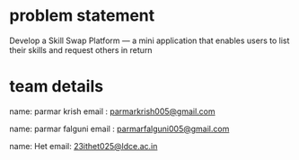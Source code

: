 # problem statement

Develop a Skill Swap Platform — a mini application that enables users to list their skills and
request others in return

# team details
name: parmar krish
email : parmarkrish005@gmail.com

name: parmar falguni
email : parmarfalguni005@gmail.com

name: Het
email: 23ithet025@ldce.ac.in
